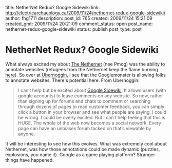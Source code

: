 title: NetherNet Redux? Google Sidewiki
link: http://electricarchaeology.ca/2009/11/24/nethernet-redux-google-sidewiki/
author: fhg1711
description: 
post_id: 765
created: 2009/11/24 15:21:09
created_gmt: 2009/11/24 20:21:09
comment_status: open
post_name: nethernet-redux-google-sidewiki
status: publish
post_type: post

# NetherNet Redux? Google Sidewiki

What always excited my about [The Nethernet](http://www.thenethernet.com/) (nee Pmog) was the ability to annotate websites (refugees from the Nethernet keep the flame burning [here](http://tnnrefugees.ning.com/)). So over at [Ubernoggin](http://ubernoggin.com/archives/481), I see that the Googlemonster is allowing folks to annotate websites. There's potential here. From Ubernoggin: 

> I can’t help but be excited about [Google Sidewiki](http://www.google.com/sidewiki/intl/en/index.html). It allows users (with google accounts) to leave comments on any website. So now, rather than signing up for forums and chats to comment or searching through dozens of pages to read customer feedback, you can simply click a button in your browser and see what people are saying. I could be wrong. I could be overly excited. But I can’t help feeling that this is HUGE. The whole of the web now becomes a social network. Every page can have an unbiases forum tacked on that’s viewable by anyone.

It will be interesting to see how this evolves. What was extremely cool about Nethernet, was how those annotations could be made dynamic (puzzles, explosions, you name it). Google as a game playing platform? Stranger things have happened.